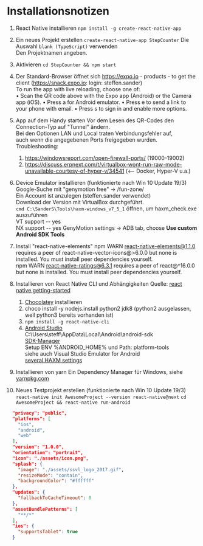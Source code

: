 # Installationsnotizen


1. React Native installieren
`npm install -g create-react-native-app`

2. Ein neues Projekt erstellen
`create-react-native-app StepCounter`
Die Auswahl `blank (TypeScript)` verwenden  
Den Projektnamen angeben.

3. Aktivieren
`cd StepCounter && npm start`

4. Der Standard-Browser öffnet sich
https://expo.io - products - to get the client (https://snack.expo.io: login: steffen.sander)  
 To run the app with live reloading, choose one of:  
  • Scan the QR code above with the Expo app (Android) or the Camera app (iOS).
  • Press a for Android emulator.
  • Press e to send a link to your phone with email.
  • Press s to sign in and enable more options.

5. App auf dem Handy starten
Vor dem Lesen des QR-Codes den Connection-Typ auf "Tunnel" ändern.  
Bei den Optionen LAN und Local traten Verbindungsfehler auf,  
auch wenn die angegebenen Ports freigegeben wurden.  
Troubleshooting:
    1. https://windowsreport.com/open-firewall-ports/ (19000-19002)  
    2. https://discuss.erpnext.com/t/virtualbox-wont-run-raw-mode-unavailable-courtesy-of-hyper-v/34541 (<-- Docker, Hyper-V u.a.) 

6. Device Emulator installieren (funktionierte nach Win 10 Update 19/3)
Google-Suche mit "genymotion free" -> /fun-zone/  
Ein Account ist anzulegen (steffen.sander verwendet)  
Download der Version mit VirtualBox durchgeführt.  
`cmd C:\SanderS\Tools\haxm-windows_v7_5_1` öffnen, um haxm_check.exe auszuführen  
    VT support -- yes  
    NX support -- yes
GenyMotion settings -> ADB tab, choose **Use custom Android SDK Tools**

7. Install "react-native-elements"
npm WARN react-native-elements@1.1.0 requires a peer of react-native-vector-icons@>6.0.0 but none is installed. You must install peer dependencies yourself.  
npm WARN react-native-ratings@6.3.1 requires a peer of react@^16.0.0 but none is installed. You must install peer dependencies yourself.  

8. Installieren von React Native CLI und Abhängigkeiten
Quelle: [react native getting-started](https://facebook.github.io/react-native/docs/getting-started)
    1. [Chocolatey](https://facebook.github.io/react-native/docs/signed-apk-android) installieren
    2. choco install -y nodejs.install python2 jdk8 (python2 ausgelassen, weil python3 bereits vorhanden ist)
    3. `npm install -g react-native-cli`
    4. [Android Studio](https://developer.android.com/studio/index.html)  
        C:\Users\steff\AppData\Local\Android\android-sdk  
       [SDK-Manager ](https://developer.android.com/studio/intro/update#sdk-manager)  
       Setup ENV %ANDROID_HOME% und Path: platform-tools  
       siehe auch Visual Studio Emulator for Android  
       [several HAXM settings](https://github.com/intel/haxm/wiki/Installation-Instructions-on-Windows)  

9. Installieren von yarn
Ein Dependency Manager für Windows, siehe [yarnpkg.com](https://yarnpkg.com/en/docs/install#windows-stable)  

10. Neues Testprojekt erstellen (funktionierte nach Win 10 Update 19/3)
`react-native init AwesomeProject --version react-native@next`
`cd AwesomeProject && react-native run-android`

```json
  "privacy": "public",
  "platforms": [
    "ios",
    "android",
    "web"
  ],
  "version": "1.0.0",
  "orientation": "portrait",
  "icon": "./assets/icon.png",
  "splash": {
    "image": "./assets/ssvl_logo_2017.gif",
    "resizeMode": "contain",
    "backgroundColor": "#ffffff"
  },
  "updates": {
    "fallbackToCacheTimeout": 0
  },
  "assetBundlePatterns": [
    "**/*"
  ],
  "ios": {
    "supportsTablet": true
  }
```
